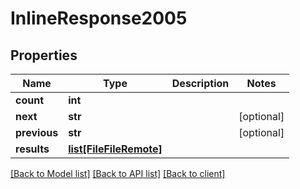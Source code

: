 # InlineResponse2005

## Properties
Name | Type | Description | Notes
------------ | ------------- | ------------- | -------------
**count** | **int** |  | 
**next** | **str** |  | [optional] 
**previous** | **str** |  | [optional] 
**results** | [**list[FileFileRemote]**](FileFileRemote.md) |  | 

[[Back to Model list]](../client.md#documentation-for-models) [[Back to API list]](../client.md#documentation-for-api-endpoints) [[Back to client]](../client.md)



